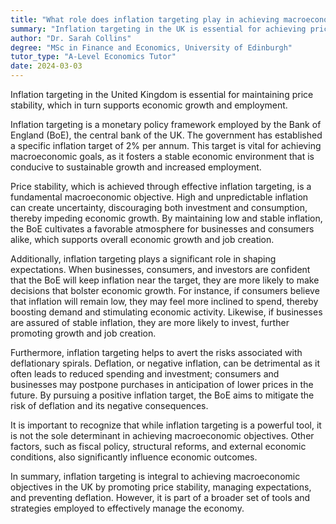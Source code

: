 ```yaml
---
title: "What role does inflation targeting play in achieving macroeconomic objectives in the UK?"
summary: "Inflation targeting in the UK is essential for achieving price stability, which in turn supports economic growth and employment."
author: "Dr. Sarah Collins"
degree: "MSc in Finance and Economics, University of Edinburgh"
tutor_type: "A-Level Economics Tutor"
date: 2024-03-03
---
```


Inflation targeting in the United Kingdom is essential for maintaining price stability, which in turn supports economic growth and employment.

Inflation targeting is a monetary policy framework employed by the Bank of England (BoE), the central bank of the UK. The government has established a specific inflation target of $2\%$ per annum. This target is vital for achieving macroeconomic goals, as it fosters a stable economic environment that is conducive to sustainable growth and increased employment.

Price stability, which is achieved through effective inflation targeting, is a fundamental macroeconomic objective. High and unpredictable inflation can create uncertainty, discouraging both investment and consumption, thereby impeding economic growth. By maintaining low and stable inflation, the BoE cultivates a favorable atmosphere for businesses and consumers alike, which supports overall economic growth and job creation.

Additionally, inflation targeting plays a significant role in shaping expectations. When businesses, consumers, and investors are confident that the BoE will keep inflation near the target, they are more likely to make decisions that bolster economic growth. For instance, if consumers believe that inflation will remain low, they may feel more inclined to spend, thereby boosting demand and stimulating economic activity. Likewise, if businesses are assured of stable inflation, they are more likely to invest, further promoting growth and job creation.

Furthermore, inflation targeting helps to avert the risks associated with deflationary spirals. Deflation, or negative inflation, can be detrimental as it often leads to reduced spending and investment; consumers and businesses may postpone purchases in anticipation of lower prices in the future. By pursuing a positive inflation target, the BoE aims to mitigate the risk of deflation and its negative consequences.

It is important to recognize that while inflation targeting is a powerful tool, it is not the sole determinant in achieving macroeconomic objectives. Other factors, such as fiscal policy, structural reforms, and external economic conditions, also significantly influence economic outcomes.

In summary, inflation targeting is integral to achieving macroeconomic objectives in the UK by promoting price stability, managing expectations, and preventing deflation. However, it is part of a broader set of tools and strategies employed to effectively manage the economy.
    